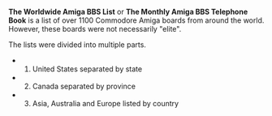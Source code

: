 **The Worldwide Amiga BBS List** or **The Monthly Amiga BBS Telephone Book** is a list of over 1100 Commodore Amiga boards from around the world. However, these boards were not necessarily "elite".

The lists were divided into multiple parts.

- 1. United States separated by state
- 2. Canada separated by province
- 3. Asia, Australia and Europe listed by country